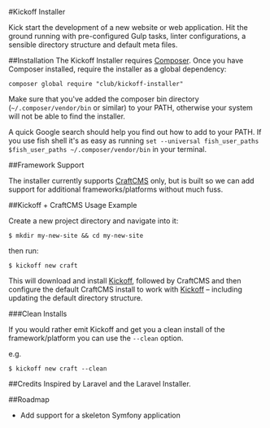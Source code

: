 #Kickoff Installer

Kick start the development of a new website or web application. Hit the ground running with pre-configured Gulp tasks, linter configurations, a sensible directory structure and default meta files.

##Installation
The Kickoff Installer requires [Composer](https://getcomposer.org/). Once you have Composer installed, require the installer as a global dependency:

`composer global require "club/kickoff-installer"`

Make sure that you've added the composer bin directory (`~/.composer/vendor/bin` or similar) to your PATH, otherwise your system will not be able to find the installer.

A quick Google search should help you find out how to add to your PATH. If you use fish shell it's as easy as running `set --universal fish_user_paths $fish_user_paths ~/.composer/vendor/bin` in your terminal.

##Framework Support

The installer currently supports [CraftCMS](http://craftcms.com) only, but is built so we can add support for additional frameworks/platforms without much fuss.

##Kickoff + CraftCMS Usage Example

Create a new project directory and navigate into it:

```
$ mkdir my-new-site && cd my-new-site
```

then run:

```
$ kickoff new craft
```

This will download and install [Kickoff](https://github.com/clubstudioltd/kickoff), followed by CraftCMS and then configure the default CraftCMS install to work with [Kickoff](https://github.com/clubstudioltd/kickoff) – including updating the default directory structure.

###Clean Installs

If you would rather emit Kickoff and get you a clean install of the framework/platform you can use the `--clean` option.

e.g.
```
$ kickoff new craft --clean
```

##Credits
Inspired by Laravel and the Laravel Installer.

##Roadmap
* Add support for a skeleton Symfony application
